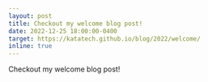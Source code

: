 ```yaml
---
layout: post
title: Checkout my welcome blog post!
date: 2022-12-25 18:00:00-0400
target: https://katatech.github.io/blog/2022/welcome/
inline: true
---
```

Checkout my welcome blog post!
